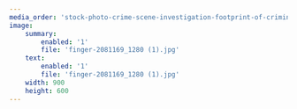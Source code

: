 ```yaml
---
media_order: 'stock-photo-crime-scene-investigation-footprint-of-criminal-435581122.jpg,finger-2081169_1280 (1).jpg'
image:
    summary:
        enabled: '1'
        file: 'finger-2081169_1280 (1).jpg'
    text:
        enabled: '1'
        file: 'finger-2081169_1280 (1).jpg'
    width: 900
    height: 600
---
```


